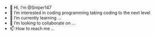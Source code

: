 - 👋 Hi, I’m @Sniper147
- 👀 I’m interested in coding programming taking coding to the next level
- 🌱 I’m currently learning ...
- 💞️ I’m looking to collaborate on ...
- 📫 How to reach me ...

<!---
Sniper147/Sniper147 is a ✨ special ✨ repository because its `README.md` (this file) appears on your GitHub profile.
You can click the Preview link to take a look at your changes.
--->
